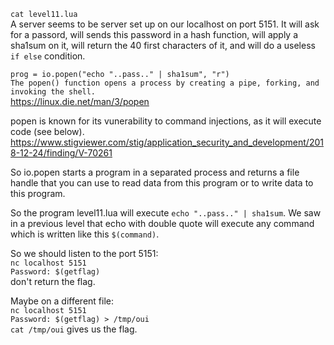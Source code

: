 `cat level11.lua` </br>
A server seems to be server set up on our localhost on port 5151. It will ask for a passord, will sends this password in a hash function, will apply a sha1sum on it, will return the 40 first characters of it, and will do a useless `if else` condition.

`prog = io.popen("echo "..pass.." | sha1sum", "r")` </br>
`The popen() function opens a process by creating a pipe, forking, and invoking the shell.`</br>
https://linux.die.net/man/3/popen</br>

popen is known for its vunerability to command injections, as it will execute code (see below). </br>
https://www.stigviewer.com/stig/application_security_and_development/2018-12-24/finding/V-70261

So io.popen starts a program in a separated process and returns a file handle that you can use to read data from this program or to write data to this program.

So the program level11.lua will execute `echo "..pass.." | sha1sum`. We saw in a previous level that echo with double quote will execute any command which is written like this `$(command)`.

So we should listen to the port 5151: </br>
`nc localhost 5151`</br>
`Password: $(getflag)`</br>
don't return the flag.

Maybe on a different file: </br>
`nc localhost 5151`</br>
`Password: $(getflag) > /tmp/oui`</br>
`cat /tmp/oui` gives us the flag.
